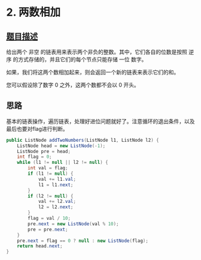 # 2. 两数相加

## [题目描述](https://leetcode-cn.com/problems/add-two-numbers/)

给出两个 非空 的链表用来表示两个非负的整数。其中，它们各自的位数是按照 逆序 的方式存储的，并且它们的每个节点只能存储 一位 数字。

如果，我们将这两个数相加起来，则会返回一个新的链表来表示它们的和。

您可以假设除了数字 0 之外，这两个数都不会以 0 开头。

## 思路

基本的链表操作，遍历链表，处理好进位问题就好了。注意循环的退出条件，以及最后也要对flag进行判断。

```java
public ListNode addTwoNumbers(ListNode l1, ListNode l2) {
    ListNode head = new ListNode(-1);
    ListNode pre = head;
    int flag = 0;
    while (l1 != null || l2 != null) {
        int val = flag;
        if (l1 != null) {
            val += l1.val;
            l1 = l1.next;
        }
        if (l2 != null) {
            val += l2.val;
            l2 = l2.next;
        }
        flag = val / 10;
        pre.next = new ListNode(val % 10);
        pre = pre.next;
    }
    pre.next = flag == 0 ? null : new ListNode(flag);
    return head.next;
}
```

